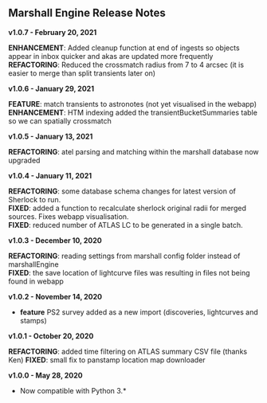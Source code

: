 
## Marshall Engine Release Notes

**v1.0.7 - February 20, 2021**

**ENHANCEMENT**: Added cleanup function at end of ingests so objects appear in inbox quicker and akas are updated more frequently
**REFACTORING**: Reduced the crossmatch radius from 7 to 4 arcsec (it is easier to merge than split transients later on)

**v1.0.6 - January 29, 2021**

**FEATURE**: match transients to astronotes (not yet visualised in the webapp)  
**ENHANCEMENT**: HTM indexing added the transientBucketSummaries table so we can spatially crossmatch   

**v1.0.5 - January 13, 2021**

**REFACTORING**: atel parsing and matching within the marshall database now upgraded

**v1.0.4 - January 11, 2021**

**REFACTORING**: some database schema changes for latest version of Sherlock to run.  
**FIXED**: added a function to recalculate sherlock original radii for merged sources. Fixes webapp visualisation.  
**FIXED**: reduced number of ATLAS LC to be generated in a single batch.  

**v1.0.3 - December 10, 2020**

**REFACTORING**: reading settings from marshall config folder instead of marshallEngine  
**FIXED**: the save location of lightcurve files was resulting in files not being found in webapp

**v1.0.2 - November 14, 2020**

* **feature** PS2 survey added as a new import (discoveries, lightcurves and stamps)

**v1.0.1 - October 20, 2020**

**REFACTORING**: added time filtering on ATLAS summary CSV file (thanks Ken)
**FIXED**: small fix to panstamp location map downloader

**v1.0.0 - May 28, 2020**

* Now compatible with Python 3.*
